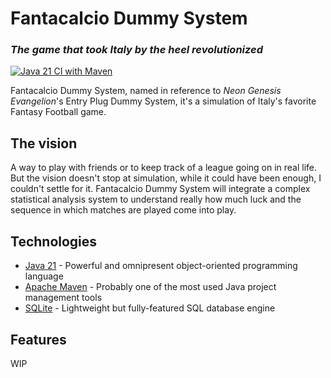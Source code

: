 # Fantacalcio Dummy System
### _The game that took Italy by the heel revolutionized_

[![Java 21 CI with Maven](https://github.com/Syro98/FantacalcioDummySystem/actions/workflows/maven.yml/badge.svg)](https://github.com/Syro98/FantacalcioDummySystem/actions/workflows/maven.yml)

Fantacalcio Dummy System, named in reference to *Neon Genesis Evangelion*'s
Entry Plug Dummy System, it's a simulation of Italy's favorite Fantasy Football game. 

## The vision
A way to play with friends or to keep track of a league going on in real life. 
But the vision doesn't stop at simulation, while it could have been enough, 
I couldn't settle for it. Fantacalcio Dummy System will integrate a complex
statistical analysis system to understand really how much luck and the sequence 
in which matches are played come into play.

## Technologies
- [Java 21](https://www.java.com/) - Powerful and omnipresent object-oriented programming language
- [Apache Maven](https://maven.apache.org/) - Probably one of the most used Java project management tools
- [SQLite](https://www.sqlite.org) - Lightweight but fully-featured SQL database engine

## Features
WIP
